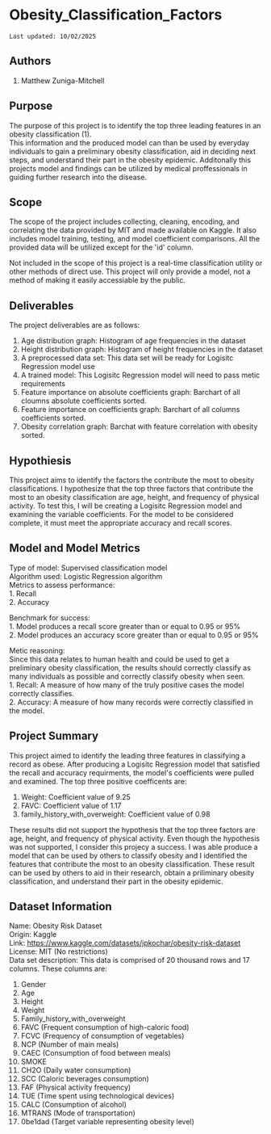# Obesity_Classification_Factors
    Last updated: 10/02/2025

## Authors
1. Matthew Zuniga-Mitchell

## Purpose
The purpose of this project is to identify the top three leading features in an obesity classification (1).   
This information and the produced model can than be used by everyday individuals to gain a preliminary obesity classification, aid in deciding next steps, and understand their part in the obesity epidemic. Additonally this projects model and findings can be utilized by medical proffessionals in guiding further research into the disease.

## Scope
The scope of the project includes collecting, cleaning, encoding, and correlating the data provided by MIT and made available on Kaggle. It also includes model training, testing, and model coefficient comparisons. All the provided data will be utilized except for the 'id' column.


Not included in the scope of this project is a real-time classification utility or other methods of direct use. This project will only provide a model, not a method of making it easily accessiable by the public. 

## Deliverables
The project deliverables are as follows:
1. Age distribution graph: Histogram of age frequencies in the dataset
2. Height distribution graph: Histogram of height frequencies in the dataset
3. A preprocessed data set: This data set will be ready for Logisitc Regression model use
4. A trained model: This Logisitc Regression model will need to pass metic requirements
5. Feature importance on absolute coefficients graph: Barchart of all cloumns absolute coefficients sorted.
6. Feature importance on coefficients graph: Barchart of all columns coefficients sorted.
7. Obesity correlation graph: Barchat with feature correlation with obesity sorted. 

## Hypothiesis
This project aims to identify the factors the contribute the most to obesity classifications. I hypothesize that the top three factors that contribute the most to an obesity classification are age, height, and frequency of physical activity. To test this, I will be creating a Logisitc Regression model and examining the variable coefficients. For the model to be considered complete, it must meet the appropriate accuracy and recall scores. 

## Model and Model Metrics
Type of model: Supervised classification model  
Algorithm used: Logistic Regression algorithm  
Metrics to assess performance:  
    1. Recall  
    2. Accuracy

Benchmark for success:  
    1. Model produces a recall score greater than or equal to 0.95 or 95%  
    2. Model produces an accuracy score greater than or equal to 0.95 or 95%

Metic reasoning:  
Since this data relates to human health and could be used to get a preliminary obesity classification, the results should correctly classify as many individuals as possible and correctly classify obesity when seen.  
    1. Recall: A measure of how many of the truly positive cases the model correctly classifies.  
    2. Accuracy: A measure of how many records were correctly classified in the model.  

## Project Summary
This project aimed to identify the leading three features in classifying a record as obese. After producing a Logisitc Regression model that satisfied the recall and accuracy requirments, the model's coefficients were pulled and examined. The top three positive coefficents are:
1. Weight: Coefficient value of 9.25
2. FAVC: Coefficient value of 1.17
3. family_history_with_overweight: Coefficient value of 0.98

These results did not support the hypothesis that the top three factors are age, height, and frequency of physical activity. Even though the hypothesis was not supported, I consider this projecy a success. I was able produce a model that can be used by others to classify obesity and I identified the features that contribute the most to an obesity classification. These result can be used by others to aid in their research, obtain a priliminary obesity classification, and understand their part in the obesity epidemic. 

## Dataset Information
Name: Obesity Risk Dataset    
Origin: Kaggle  
Link: https://www.kaggle.com/datasets/jpkochar/obesity-risk-dataset  
License: MIT (No restrictions)  
Data set description:
This data is comprised of 20 thousand rows and 17 columns. These columns are:
1. Gender
2. Age
3. Height
4. Weight
5. Family_history_with_overweight
6. FAVC (Frequent consumption of high-caloric food)
7. FCVC (Frequency of consumption of vegetables)
8. NCP (Number of main meals)
9. CAEC (Consumption of food between meals)
10. SMOKE
11. CH2O (Daily water consumption)
12. SCC (Caloric beverages consumption)
13. FAF (Physical activity frequency)
14. TUE (Time spent using technological devices)
15. CALC (Consumption of alcohol)
16. MTRANS (Mode of transportation)
17. 0be1dad (Target variable representing obesity level)
